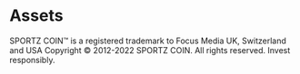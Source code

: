 # Assets
SPORTZ COIN™ is a registered trademark to Focus Media UK, Switzerland and USA 
Copyright © 2012-2022 SPORTZ COIN. All rights reserved. Invest responsibly.
